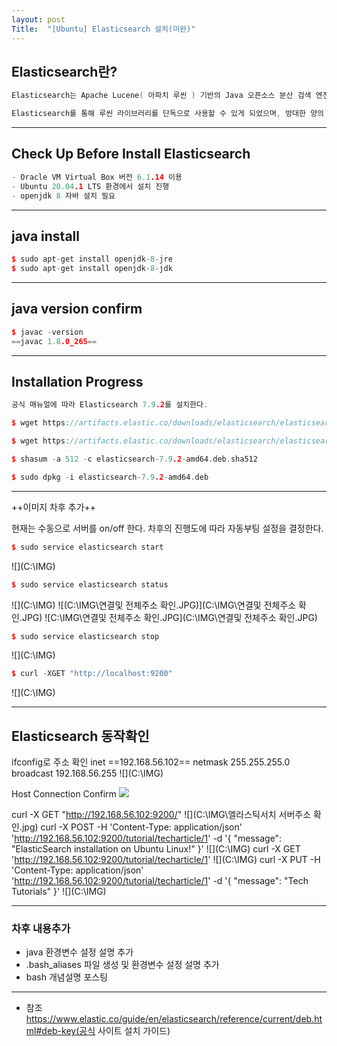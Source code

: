 ```yaml
---
layout: post
Title:  "[Ubuntu] Elasticsearch 설치(미완)"
---
```

## Elasticsearch란?
```cpp
Elasticsearch는 Apache Lucene( 아파치 루씬 ) 기반의 Java 오픈소스 분산 검색 엔진입니다.

Elasticsearch를 통해 루씬 라이브러리를 단독으로 사용할 수 있게 되었으며, 방대한 양의 데이터를 신속하게, 거의 실시간( NRT, Near Real Time )으로 저장, 검색, 분석할 수 있습니다.
```
- - -
## Check Up Before Install Elasticsearch
```cpp
- Oracle VM Virtual Box 버전 6.1.14 이용
- Ubuntu 20.04.1 LTS 환경에서 설치 진행
- openjdk 8 자바 설치 필요
```
- - -

## java install
```cpp
$ sudo apt-get install openjdk-8-jre
$ sudo apt-get install openjdk-8-jdk
```
- - -

## java version confirm
```cpp
$ javac -version
==javac 1.8.0_265==
```
- - -
## Installation Progress
```cpp
공식 매뉴얼에 따라 Elasticsearch 7.9.2를 설치한다.

$ wget https://artifacts.elastic.co/downloads/elasticsearch/elasticsearch-7.9.2-amd64.deb

$ wget https://artifacts.elastic.co/downloads/elasticsearch/elasticsearch-7.9.2-amd64.deb.sha512

$ shasum -a 512 -c elasticsearch-7.9.2-amd64.deb.sha512 

$ sudo dpkg -i elasticsearch-7.9.2-amd64.deb
```
- - -

++이미지 차후 추가++

현재는 수동으로 서버를 on/off 한다.
차후의 진행도에 따라 자동부팅 설정을 결정한다.
```cpp
$ sudo service elasticsearch start
```
![](C:\IMG\)
```cpp
$ sudo service elasticsearch status
```
![](C:\IMG\)
![(C:\IMG\연결및 전체주소 확인.JPG)](C:\IMG\연결및 전체주소 확인.JPG)
![C:\IMG\연결및 전체주소 확인.JPG](C:\IMG\연결및 전체주소 확인.JPG)
```cpp
$ sudo service elasticsearch stop
```
![](C:\IMG\)
```cpp
$ curl -XGET "http://localhost:9200"
```
![](C:\IMG\)
- - -
## Elasticsearch 동작확인

ifconfig로 주소 확인
inet ==192.168.56.102==  netmask 255.255.255.0  broadcast 192.168.56.255
![](C:\IMG\)

Host Connection Confirm
![](C:\IMG\통신확인.jpg)

curl -X GET "http://192.168.56.102:9200/"
![](C:\IMG\엘라스틱서치 서버주소 확인.jpg)
curl -X POST -H 'Content-Type: application/json'  'http://192.168.56.102:9200/tutorial/techarticle/1' -d '{ "message": "ElasticSearch installation on Ubuntu Linux!" }'
![](C:\IMG\)
curl -X GET 'http://192.168.56.102:9200/tutorial/techarticle/1'
![](C:\IMG\)
curl -X PUT -H 'Content-Type: application/json' 'http://192.168.56.102:9200/tutorial/techarticle/1' -d '{ "message": "Tech Tutorials" }'
![](C:\IMG\)

- - -

### 차후 내용추가
- java 환경변수 설정 설명 추가
- .bash_aliases 파일 생성 및 환경변수 설정 설명 추가
- bash 개념설명 포스팅

- - -



- 참조
https://www.elastic.co/guide/en/elasticsearch/reference/current/deb.html#deb-key(공식 사이트 설치 가이드)

